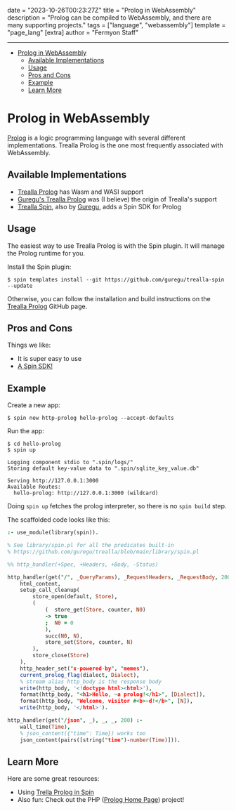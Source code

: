date = "2023-10-26T00:23:27Z"
title = "Prolog in WebAssembly"
description = "Prolog can be compiled to WebAssembly, and there are many supporting projects."
tags = ["language", "webassembly"]
template = "page_lang"
[extra]
author = "Fermyon Staff"

---

- [Prolog in WebAssembly](#prolog-in-webassembly)
	- [Available Implementations](#available-implementations)
	- [Usage](#usage)
	- [Pros and Cons](#pros-and-cons)
	- [Example](#example)
	- [Learn More](#learn-more)

# Prolog in WebAssembly

<!--
A sentence or two about the language. Make sure to say whether it is scripting, compiled, etc.

The idea here should be to help a newcomer understand that, for example, Rust is a compiled systems language
while Python is a general purpose scripting language.
-->

[Prolog](https://prolog.readthedocs.io/) is a logic programming language with several different implementations.
Trealla Prolog is the one most frequently associated with WebAssembly.

## Available Implementations

<!--
List official implementations first, and other implementations as well.

Make sure to link to the website or repository
-->

* [Trealla Prolog](https://github.com/trealla-prolog/trealla) has Wasm and WASI support
* [Guregu's Trealla Prolog](https://github.com/guregu/trealla) was (I believe) the origin of Trealla's support
* [Trealla Spin](https://github.com/guregu/trealla-spin), also by [Guregu](https://github.com/guregu), adds a Spin SDK for Prolog

## Usage

<!--
This section should just talk about how this project is to be used.

For example, TinyGo might show how to compile to WASI
-->

The easiest way to use Trealla Prolog is with the Spin plugin. It will manage the Prolog runtime for you.

Install the Spin plugin:

```console
$ spin templates install --git https://github.com/guregu/trealla-spin --update
```

Otherwise, you can follow the installation and build instructions on the [Trealla Prolog](https://github.com/trealla-prolog/trealla) GitHub page.

## Pros and Cons

<!-- List out some pros and cons of this language vs others WHEN IT COMES TO WASM 

For example, might point out that the Swift runtime requires large binaries or that
an unofficial implementation lags behind the core language's feature set. Or might
point out really good tooling or performance.

-->
Things we like:

- It is super easy to use
- [A Spin SDK!](https://github.com/guregu/trealla-spin)

## Example

 Create a new app:

```console
$ spin new http-prolog hello-prolog --accept-defaults
```

Run the app:

```
$ cd hello-prolog
$ spin up

Logging component stdio to ".spin/logs/"
Storing default key-value data to ".spin/sqlite_key_value.db"

Serving http://127.0.0.1:3000
Available Routes:
  hello-prolog: http://127.0.0.1:3000 (wildcard)
```

Doing `spin up` fetches the prolog interpreter, so there is no `spin build` step.

The scaffolded code looks like this:

```prolog
:- use_module(library(spin)).

% See library/spin.pl for all the predicates built-in
% https://github.com/guregu/trealla/blob/main/library/spin.pl

%% http_handler(+Spec, +Headers, +Body, -Status)

http_handler(get("/", _QueryParams), _RequestHeaders, _RequestBody, 200) :-
	html_content,
	setup_call_cleanup(
		store_open(default, Store),
		(
			(  store_get(Store, counter, N0)
			-> true
			;  N0 = 0
			),
			succ(N0, N),
			store_set(Store, counter, N)
		),
		store_close(Store)
	),
	http_header_set("x-powered-by", "memes"),
	current_prolog_flag(dialect, Dialect),
	% stream alias http_body is the response body
	write(http_body, '<!doctype html><html>'),
	format(http_body, "<h1>Hello, ~a prolog!</h1>", [Dialect]),
	format(http_body, "Welcome, visitor #<b>~d!</b>", [N]),
	write(http_body, '</html>').

http_handler(get("/json", _), _, _, 200) :-
	wall_time(Time),
	% json_content({"time": Time}) works too
	json_content(pairs([string("time")-number(Time)])).
```

## Learn More

Here are some great resources:

<!-- 
Bullet list to things like blogs, projects, etc.
-->
- Using [Trella Prolog in Spin](https://github.com/guregu/trealla-spin)
- Also fun: Check out the PHP ([Prolog Home Page](https://github.com/guregu/php)) project!
